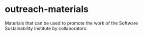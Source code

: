 # outreach-materials
Materials that can be used to promote the work of the Software Sustainability Institute by collaborators.

